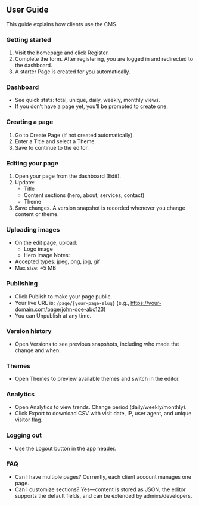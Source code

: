 ## User Guide

This guide explains how clients use the CMS.

### Getting started
1) Visit the homepage and click Register.
2) Complete the form. After registering, you are logged in and redirected to the dashboard.
3) A starter Page is created for you automatically.

### Dashboard
- See quick stats: total, unique, daily, weekly, monthly views.
- If you don’t have a page yet, you’ll be prompted to create one.

### Creating a page
1) Go to Create Page (if not created automatically).
2) Enter a Title and select a Theme.
3) Save to continue to the editor.

### Editing your page
1) Open your page from the dashboard (Edit).
2) Update:
   - Title
   - Content sections (hero, about, services, contact)
   - Theme
3) Save changes. A version snapshot is recorded whenever you change content or theme.

### Uploading images
- On the edit page, upload:
  - Logo image
  - Hero image
Notes:
- Accepted types: jpeg, png, jpg, gif
- Max size: ~5 MB

### Publishing
- Click Publish to make your page public.
- Your live URL is: `/page/{your-page-slug}` (e.g., https://your-domain.com/page/john-doe-abc123)
- You can Unpublish at any time.

### Version history
- Open Versions to see previous snapshots, including who made the change and when.

### Themes
- Open Themes to preview available themes and switch in the editor.

### Analytics
- Open Analytics to view trends. Change period (daily/weekly/monthly).
- Click Export to download CSV with visit date, IP, user agent, and unique visitor flag.

### Logging out
- Use the Logout button in the app header.

### FAQ
- Can I have multiple pages? Currently, each client account manages one page.
- Can I customize sections? Yes—content is stored as JSON; the editor supports the default fields, and can be extended by admins/developers.


